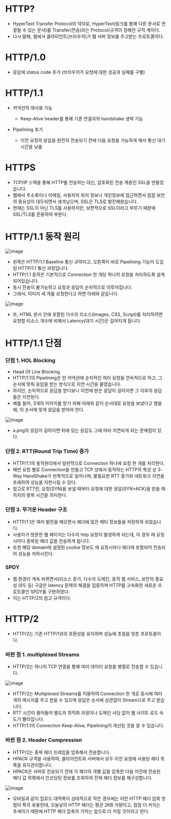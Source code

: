 <h1> HTTP? </h1>

- HyperText Transfer Protocol의 약자로, HyperText(링크를 통해 다른 문서로 연결될 수 있는 문서)를 Transfer(전송)라는 Protocol(규격이 정해진 규칙 
계이다.
- 다시 말해, 웹에서 클라이언트(브라우저)가 웹 서버 정보를 주고받는 프로토콜이다.

<h1> HTTP/1.0 </h1>

- 응답에 status code 추가 (브라우저가 요청에 대한 성공과 실패를 구별)

<h1> HTTP/1.1 </h1>

- 커넥션의 재사용 기능
  - Keep-Alive header를 통해 기존 연결과의 handshake 생략 기능

- Pipelining 추가
  - 이전 요청의 응답을 완전히 전송되기 전에 다음 요청을 가능하게 해서 통신 대기 시간을 낮춤
 
 
 <h1> HTTPS </h1>
 
 - TCP/IP 스택을 통해 HTTP를 전송하는 대신, 암호화된 전송 계층인 SSL을 만들었습니다.
 - 웹에서 주소록이나 이메일, 사용자의 위치 정보나 개인정보에 접근하면서 점점 보안의 중요성이 대두되면서 생겨났으며, SSL은 TLS로 발전해왔습니다.
 - 현재는 SSL이 아닌 TLS를 사용하지만, 보편적으로 SSL이라고 부르기 때문에 SSL/TLS를 혼용하여 부른다.

<h1> HTTP/1.1 동작 원리 </h1>

![image](https://user-images.githubusercontent.com/62228401/218254784-c5599da3-fd5d-4174-9942-938de8331a49.png)

- 왼쪽은 HTTP/1.1 Baseline 통신 규약이고, 오른쪽이 바로 Pipelining 기능이 도입된 HTTP/1.1 통신 과정입니다.
- HTTP/1.1 동작은 기본적으로 Connection 한 개당 하나의 요청을 처리하도록 설계되어있습니다.
- 동시 전송이 불가능하고 요청과 응답이 순차적으로 이루어집니다.
- 그래서, 이미지 세 개를 요청한다고 하면 아래와 같습니다.

![image](https://user-images.githubusercontent.com/62228401/218254860-142fea53-45bb-4d13-8386-9bdb2bb59e0d.png)

- 또, HTML 문서 안에 포함된 다수의 리소스(Images, CSS, Script)를 처리하려면 요청할 리소스 개수에 비해서 Latency(대기 시간)은 길어지게 됩니다.

<h1> HTTP/1.1 단점 </h1>

<h3> 단점 1. HOL Blocking </h3>

- Head Of Line Blocking
- HTTP/1.1의 Pipelining은 한 커넥션에 순차적인 여러 요청을 연속적으로 하고, 그 순서에 맞춰 응답을 받는 방식으로 지연 시간을 줄였습니다.
- 하지만, 순차적으로 응답을 받다보니 이전에 받은 응답이 길어지면 그 이후의 응답들은 지연된다.
- 예를 들어, 3개의 이미지를 받기 위해 아래와 같이 순서대로 요청을 보냈다고 했을 때, 이 순서에 맞게 응답을 받아야 한다.

![image](https://user-images.githubusercontent.com/62228401/218255029-9d3d875f-c35c-4add-9346-0256bfbdb23c.png)

- a.png의 응답이 길어지면 뒤에 있는 응답도 그에 따라 지연되게 되는 문제점이 있다.

<h3> 단점 2. RTT(Round Trip Time) 증가 </h3>

- HTTP/1.1의 동작원리에서 일반적으로 Connection 하나에 요청 한 개를 처리한다.
- 매번 요청 별로 Connection을 만들고 TCP 상에서 동작하는 HTTP의 특성 상 3-Way HandShake가 반복적으로 일어나며, 불필요한 RTT 증가와 네트워크 지연을 초래하여 성능을 지연시킬 수 있다.
- 참고로 RTT란, 요청(SYN)을 보낼 때부터 요청에 대한 응답(SYN+ACK)을 받을 때까지의 왕복 시간을 의미한다.

<h3> 단점 3. 무거운 Header 구조 </h3>

- HTTP/1.1은 여러 발전을 해오면서 헤더에 많은 메타 정보들을 저장하게 되었습니다.
- 사용자가 방문한 웹 페이지는 다수의 http 요청이 발생하게 되는데, 이 경우 매 요청 시마다 중복된 헤더 값을 전송하게 됩니다.
- 또한 해당 domain에 설정된 cookie 정보도 매 요청시마다 헤더에 포함되어 전송되어 성능을 저하시킨다.

<h3> SPDY </h3>

- 웹 환경이 계속 바뀌면서(리소스 증가, 다수의 도메인, 동적 웹 서비스, 보안의 중요성 대두 등) 구글은 latency 문제의 해결을 집중하며 HTTP를 고속화한 새로운 프로토콜인 SPDY를 구현하였다.
- 이는 HTTP/2의 참고 규격이다.

<h1> HTTP/2 </h1>

- HTTP/2는 기존 HTTP/1과의 호환성을 유지하며 성능에 초점을 맞춘 프로토콜이다.

<h3> 바뀐 점 1. multiplexed Streams </h3>

- HTTP/2는 하나의 TCP 연결을 통해 여러 데이터 요청을 병렬로 전송할 수 있습니다.

![image](https://user-images.githubusercontent.com/62228401/218255373-49a7de38-a8c1-4f1b-924e-443a37feda2f.png)

- HTTP/2는 Multiplexed Streams를 이용하여 Connection 한 개로 동시에 여러 개의 메시지를 주고 받을 수 있으며 응답은 순서에 상관없이 Stream으로 주고 받습니다.
- RTT 시간이 줄어들어 별도의 최적화 과정이나 도메인 샤딩 없이 웹 사이트 로드 속도가 빨라집니다.
- HTTP/1.1의 Connection Keep-Alive, Pipelining이 개선된 것을 알 수 있습니다.

<h3> 바뀐 점 2. Header Compression </h3>

- HTTP/2는 중복 헤더 프레임을 압축해서 전송합니다.
- HPACK 규격을 사용하여, 클라이언트와 서버에서 모두 이전 요청에 사용된 헤더 목록을 유지관리합니다.
- HPACK은 서버로 전송되기 전에 각 헤더의 개별 값을 압축한 다음 이전에 전송된 헤더 값 목록에서 인코딩된 정보를 조회하여 전체 헤더 정보를 재구성합니다.

![image](https://user-images.githubusercontent.com/62228401/218255506-d6a14c44-d518-4d47-a2d3-2b648092da37.png)

- 모바일과 같이 업로드 대역폭이 상대적으로 작은 경우에는 이런 HTTP 헤더 압축 방법이 특히 유용한데, 오늘날의 HTTP 헤더는 평균 2KB 가량이고, 점점 더 커지는 추세이기 때문에 HTTP 헤더 압축의 가치는 앞으로 더 커질 것이라고 한다.

